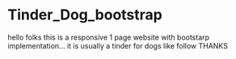 # Tinder_Dog_bootstrap
hello folks this is a responsive 1 page website with bootstarp implementation... it is usually a tinder for dogs
like follow THANKS
